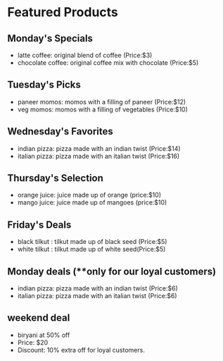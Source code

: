 # Featured Products

## Monday's Specials
- latte coffee: original blend of coffee (Price:$3)
- chocolate coffee: original coffee mix with chocolate (Price:$5)


## Tuesday's Picks
- paneer momos: momos with a filling of paneer (Price:$12)
- veg momos: momos with a filling of vegetables (Price:$10)


## Wednesday's Favorites
- indian pizza: pizza made with an indian twist  (Price:$14)
- italian pizza: pizza made with an italian twist  (Price:$16)


## Thursday's Selection
- orange juice: juice made up of orange (price:$10)
- mango juice: juice made up of mangoes (price:$10)


## Friday's Deals
- black tilkut : tilkut made up of black seed (Price:$5)
- white tilkut : tilkut made up of white seed(Price:$5)

## Monday deals (**only for our loyal customers)
- indian pizza: pizza made with an indian twist  (Price:$6)
- italian pizza: pizza made with an italian twist  (Price:$6)
 
 ## weekend deal 
- biryani at 50% off
- Price: $20
- Discount: 10% extra off for loyal customers.